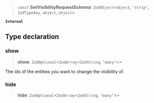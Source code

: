 > `const` **SetVisibilityRequestSchema**: `ZodObject`\<`object`, `"strip"`, `ZodTypeAny`, `object`, `object`>

**`Internal`**

## Type declaration

### show

> **show**: `ZodOptional`\<`ZodArray`\<`ZodString`, `"many"`>>

The ids of the entities you want to change the visibility of.

### hide

> **hide**: `ZodOptional`\<`ZodArray`\<`ZodString`, `"many"`>>
